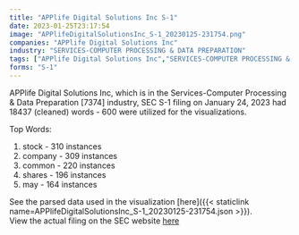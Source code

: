 ```yaml
---
title: "APPlife Digital Solutions Inc S-1"
date: 2023-01-25T23:17:54
image: "APPlifeDigitalSolutionsInc_S-1_20230125-231754.png"
companies: "APPlife Digital Solutions Inc"
industry: "SERVICES-COMPUTER PROCESSING & DATA PREPARATION"
tags: ["APPlife Digital Solutions Inc","SERVICES-COMPUTER PROCESSING & DATA PREPARATION","01-24-2023","S-1"]
forms: "S-1"
---
```

APPlife Digital Solutions Inc, which is in the Services-Computer Processing & Data Preparation [7374] industry, SEC S-1 filing on January 24, 2023 had 18437 (cleaned) words - 600 were utilized for the visualizations.

Top Words:
1. stock - 310 instances
2. company - 309 instances
3. common - 220 instances
4. shares - 196 instances
5. may - 164 instances


See the parsed data used in the visualization [here]({{< staticlink name=APPlifeDigitalSolutionsInc_S-1_20230125-231754.json >}}).  
View the actual filing on the SEC website [here](https://www.sec.gov/Archives/edgar/data/1755101/0001096906-23-000172.txt)